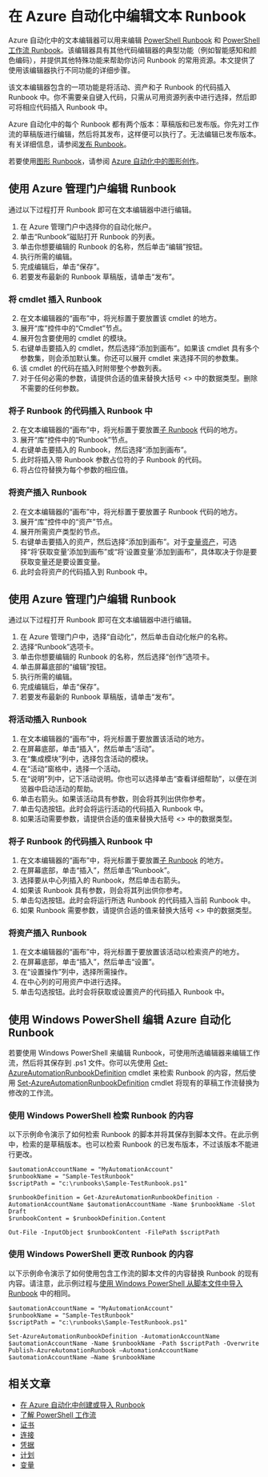 <properties 
	pageTitle="在 Azure 自动化中编辑文本 Runbook"
	description="本文提供的不同过程适用于在 Azure 自动化中通过文本编辑器来处理 PowerShell Runbook 和 PowerShell 工作流 Runbook。"
	services="automation"
	documentationCenter=""
	authors="bwren"
	manager="stevenka"
	editor="tysonn" />
<tags
	ms.service="automation"
	ms.date="09/23/2015"
	wacn.date="11/12/2015"/>

# 在 Azure 自动化中编辑文本 Runbook

Azure 自动化中的文本编辑器可以用来编辑 [PowerShell Runbook](/documentation/articles/automation-runbook-types#powershell-runbooks) 和 [PowerShell 工作流 Runbook](/documentation/articles/automation-runbook-types#powershell-workflow-runbooks)。该编辑器具有其他代码编辑器的典型功能（例如智能感知和颜色编码），并提供其他特殊功能来帮助你访问 Runbook 的常用资源。本文提供了使用该编辑器执行不同功能的详细步骤。

该文本编辑器包含的一项功能是将活动、资产和子 Runbook 的代码插入 Runbook 中。你不需要亲自键入代码，只需从可用资源列表中进行选择，然后即可将相应代码插入 Runbook 中。

Azure 自动化中的每个 Runbook 都有两个版本：草稿版和已发布版。你先对工作流的草稿版进行编辑，然后将其发布，这样便可以执行了。无法编辑已发布版本。有关详细信息，请参阅[发布 Runbook](/documentation/articles/automation-creating-importing-runbook#publishing-a-runbook)。

若要使用[图形 Runbook](/documentation/articles/automation-runbook-types#graphical-runbooks)，请参阅 [Azure 自动化中的图形创作](/documentation/articles/automation-graphical-authoring-intro)。

## 使用 Azure 管理门户编辑 Runbook

通过以下过程打开 Runbook 即可在文本编辑器中进行编辑。

1. 在 Azure 管理门户中选择你的自动化帐户。
2. 单击“Runbook”磁贴打开 Runbook 的列表。
3. 单击你想要编辑的 Runbook 的名称，然后单击“编辑”按钮。
6. 执行所需的编辑。
7. 完成编辑后，单击“保存”。
8. 若要发布最新的 Runbook 草稿版，请单击“发布”。

### 将 cmdlet 插入 Runbook

2. 在文本编辑器的“画布”中，将光标置于要放置该 cmdlet 的地方。
3. 展开“库”控件中的“Cmdlet”节点。 
3. 展开包含要使用的 cmdlet 的模块。
4. 右键单击要插入的 cmdlet，然后选择“添加到画布”。如果该 cmdlet 具有多个参数集，则会添加默认集。你还可以展开 cmdlet 来选择不同的参数集。
4. 该 cmdlet 的代码在插入时附带整个参数列表。
5. 对于任何必需的参数，请提供合适的值来替换大括号 <> 中的数据类型。删除不需要的任何参数。

### 将子 Runbook 的代码插入 Runbook 中

2. 在文本编辑器的“画布”中，将光标置于要放置[子 Runbook](/documentation/articles/automation-child-runbooks) 代码的地方。
3. 展开“库”控件中的“Runbook”节点。 
3. 右键单击要插入的 Runbook，然后选择“添加到画布”。
4. 此时将插入带 Runbook 参数占位符的子 Runbook 的代码。
5. 将占位符替换为每个参数的相应值。

### 将资产插入 Runbook

2. 在文本编辑器的“画布”中，将光标置于要放置子 Runbook 代码的地方。
3. 展开“库”控件中的“资产”节点。 
4. 展开所需资产类型的节点。
3. 右键单击要插入的资产，然后选择“添加到画布”。对于[变量资产](/documentation/articles/variable-assets)，可选择“将‘获取变量’添加到画布”或“将‘设置变量’添加到画布”，具体取决于你是要获取变量还是要设置变量。
4. 此时会将资产的代码插入到 Runbook 中。



## 使用 Azure 管理门户编辑 Runbook

通过以下过程打开 Runbook 即可在文本编辑器中进行编辑。

1. 在 Azure 管理门户中，选择“自动化”，然后单击自动化帐户的名称。
2. 选择“Runbook”选项卡。
3. 单击你想要编辑的 Runbook 的名称，然后选择“创作”选项卡。
5. 单击屏幕底部的“编辑”按钮。
6. 执行所需的编辑。
7. 完成编辑后，单击“保存”。
8. 若要发布最新的 Runbook 草稿版，请单击“发布”。

### 将活动插入 Runbook

1. 在文本编辑器的“画布”中，将光标置于要放置该活动的地方。
1. 在屏幕底部，单击“插入”，然后单击“活动”。
1. 在“集成模块”列中，选择包含活动的模块。
1. 在“活动”窗格中，选择一个活动。
1. 在“说明”列中，记下活动说明。你也可以选择单击“查看详细帮助”，以便在浏览器中启动活动的帮助。
1. 单击右箭头。如果该活动具有参数，则会将其列出供你参考。
1. 单击勾选按钮。此时会将运行活动的代码插入 Runbook 中。
1. 如果活动需要参数，请提供合适的值来替换大括号 <> 中的数据类型。

### 将子 Runbook 的代码插入 Runbook 中

1. 在文本编辑器的“画布”中，将光标置于要放置[子 Runbook](/documentation/articles/automation-child-runbooks) 的地方。
2. 在屏幕底部，单击“插入”，然后单击“Runbook”。
3. 选择要从中心列插入的 Runbook，然后单击右箭头。
4. 如果该 Runbook 具有参数，则会将其列出供你参考。
5. 单击勾选按钮。此时会将运行所选 Runbook 的代码插入当前 Runbook 中。
7. 如果 Runbook 需要参数，请提供合适的值来替换大括号 <> 中的数据类型。

### 将资产插入 Runbook

1. 在文本编辑器的“画布”中，将光标置于要放置该活动以检索资产的地方。
1. 在屏幕底部，单击“插入”，然后单击“设置”。
1. 在“设置操作”列中，选择所需操作。
1. 在中心列的可用资产中进行选择。
1. 单击勾选按钮。此时会将获取或设置资产的代码插入 Runbook 中。



## 使用 Windows PowerShell 编辑 Azure 自动化 Runbook

若要使用 Windows PowerShell 来编辑 Runbook，可使用所选编辑器来编辑工作流，然后将其保存到 .ps1 文件。你可以先使用 [Get-AzureAutomationRunbookDefinition](https://msdn.microsoft.com/zh-cn/library/dn690269.aspx) cmdlet 来检索 Runbook 的内容，然后使用 [Set-AzureAutomationRunbookDefinition](https://msdn.microsoft.com/zh-cn/library/dn690267.aspx) cmdlet 将现有的草稿工作流替换为修改的工作流。

### 使用 Windows PowerShell 检索 Runbook 的内容

以下示例命令演示了如何检索 Runbook 的脚本并将其保存到脚本文件。在此示例中，检索的是草稿版本。也可以检索 Runbook 的已发布版本，不过该版本不能进行更改。

    $automationAccountName = "MyAutomationAccount"
    $runbookName = "Sample-TestRunbook"
    $scriptPath = "c:\runbooks\Sample-TestRunbook.ps1"
    
    $runbookDefinition = Get-AzureAutomationRunbookDefinition -AutomationAccountName $automationAccountName -Name $runbookName -Slot Draft
    $runbookContent = $runbookDefinition.Content

    Out-File -InputObject $runbookContent -FilePath $scriptPath

### 使用 Windows PowerShell 更改 Runbook 的内容

以下示例命令演示了如何使用包含工作流的脚本文件的内容替换 Runbook 的现有内容。请注意，此示例过程与[使用 Windows PowerShell 从脚本文件中导入 Runbook](/documentation/articles/automation-creating-importing-runbook#ImportRunbookScriptPS) 中的相同。

    $automationAccountName = "MyAutomationAccount"
    $runbookName = "Sample-TestRunbook"
    $scriptPath = "c:\runbooks\Sample-TestRunbook.ps1"

    Set-AzureAutomationRunbookDefinition -AutomationAccountName $automationAccountName -Name $runbookName -Path $scriptPath -Overwrite
    Publish-AzureAutomationRunbook –AutomationAccountName $automationAccountName –Name $runbookName

## 相关文章

- [在 Azure 自动化中创建或导入 Runbook](/documentation/articles/automation-creatnig-importing-runbook)
- [了解 PowerShell 工作流](/documentation/articles/automation-powershell-workflow)
- [证书](/documentation/articles/automation-certificates)
- [连接](/documentation/articles/automation-connections)
- [凭据](/documentation/articles/automation-credentials)
- [计划](/documentation/articles/automation-schedules)
- [变量](/documentation/articles/automation-variables)

<!---HONumber=79-->